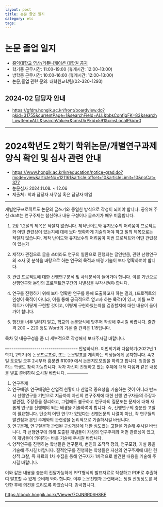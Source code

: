 ```yaml
---
layout: post
title: 논문 졸업 일지
category: etc
tags: 
---
```


# 논문 졸업 일지
* [홍익대학교 영상/커뮤니케이션 대학원 공지](https://gfdm.hongik.ac.kr/front/boardlist.do?cmsDirPkid=591&cmsLocalPkid=0)
* 학기중 근무시간: 11:00-19:00 (휴게시간: 12:00-13:00)
* 방학중 근무시간: 10:00-16:00 (휴게시간: 12:00-13:00)
* 논문,졸업 관련 문의: 대학원교학팀(02-320-1293)

## 2024-02 담당자 안내
* <https://gfdm.hongik.ac.kr/front/boardview.do?pkid=31755&currentPage=1&searchField=ALL&bbsConfigFK=83&searchLowItem=ALL&searchValue=&cmsDirPkid=591&cmsLocalPkid=0>

---

# 2024학년도 2학기 학위논문/개별연구과제 양식 확인 및 심사 관련 안내
* <https://www.hongik.ac.kr/kr/education/notice-grad.do?mode=view&articleNo=121161&article.offset=10&articleLimit=10&noCat=377>
* 눈문심사 2024.11.08. ~ 12.06
* 제출처 : 학과 담당자 사무실 혹은 담당자 메일

---

개별연구프로젝트도 논문의 글쓰기와 동일한 방식으로 작성이 되어야 합니다. 
공유해 주신 draft는 연구주제는 참신하나 내용 구성이나 글쓰기가 매우 미흡합니다.

1. 2장 1,2절의 제목은 적절치 않습니다. 제작난이도와 유지보수의 어려움이 프로젝트와 어떤 관련성이 있는지에 대해 보다 명확하게 기술되어야 하고 절의 제목으로는 적절치 않습니다.
제작 난이도와 유지보수의 어려움이 이번 프로젝트와 어떤 관련성이 있는가

2. 제작자 관점으로 글을 쓰더라도 연구의 일환으로 진행되는 글인만큼, 관련 선행연구의 조사 및 분석을 바탕으로 하는 연구의 목적과 배경 기술이 보다 명확하여야 합니다.

3. 관련 프로젝트에 대한 선행연구분석 및 사례분석이 들어가야 합니다. 이를 기반으로 선행연구와 본인의 프로젝트연구간의 차별성을 부각시켜야 합니다.

4. 연구를 진행하기 위해 보다 명확한 연구를 통해 도출하고자 하는 결과, (프로젝트의 완성이 목적이 아니라, 이를 통해 궁극적으로 얻고자 하는 목적)이 있고, 이를 프로젝트가 어떻게 구현할 것이고, 어떻게 구현하였는지를 검증할지에 대한 내용이 들어가야 합니다.

5. 행간을 너무 벌리지 말고, 학교의 논문양식에 맞추어 작성해 주시길 바랍니다.
줄간격 200 ~ 220 정도
Word의 기본 줄 간격은 1.15입니다.

목차 및 내용구성을 좀 더 세부적으로 작성해서 보내주시길 바랍니다.

—-----------------------------------
안녕하세요. 이번학기와 다음학기(2022년 1학기, 2학기)에 논문프로포절, 또는 논문발표를 계획하는 학생들에게 공지합니다. 4/2일 토요일 오후 2시부터 홍문관 R1009 에서 논문지도모임을 하려고 합니다. 청강을 원하는 학생도 참석 가능합니다. 
각자 자신이 진행하고 있는 주제에 대해 다음과 같은 내용을 발표 준비하여 오시길 바랍니다. 
—————
1. 연구주제
2. 연구배경: 연구배경은 산업적 현황이나 산업적 중요성을 기술하는 것이 아니라 반드시 선행연구를 기반으로 지금까지 자신의 연구주제에 대한 선행 연구자들의 주장과 발견점, 주장등을 정리하고, 그럼에도 불구하고 연구자의 질문또는 문제에 대해 새롭게 연구를 진행해야 되는 배경을 기술하여야 합니다. 즉, 선행연구의 충분한 고찰이 필요합니다. 단순히 어떤 연구가 있었다는 선행논문의 나열이 아닌, 각 연구들의 발견점과 본인 주제와의 관련성을 논리적으로 기술하시길 바랍니다. 
3. 연구문제, 연구질문과 관련된 구성개념에 대한 심도있는 고찰을 기술해 주시길 바랍니다. 각 선행연구에 의해 도출된 개념들이 자신의 연구주제와 어떤 관련성이 있고, 이 개념들이 의미하는 바를 기술해 주시길 바랍니다.
4. 양적연구를 진행하는 학생들은 연구문제, 변인의 조작적 정의, 연구모형, 가설 등을 기술해 주시길 바랍니다. 
질적연구를 진행하는 학생들은 자신의 연구주제에 대한 현상적 고찰, 즉 자료의 1차 수집을 통해 연구자가 1차적으로 발견한 내용을 기술해 주시길 바랍니다.

이와 같은 내용을 충분히 전달가능하게 PPT형식의 발표자료로 작성하고 PDF로 추출하여 발표할 수 있게 준비해 와야 합니다. 이후 논문진행과 관련해서는 당일 진행정도를 확인한 후에 의견을 드리도록 하겠습니다. 
감사합니다.

https://ibook.hongik.ac.kr/Viewer/7OJNRR0SH8BF

---